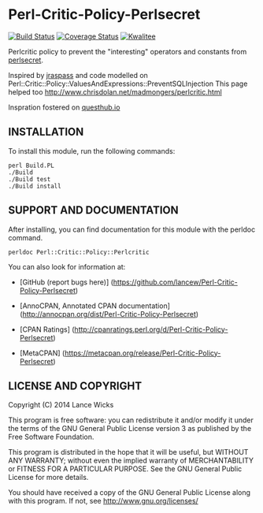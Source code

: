 Perl-Critic-Policy-Perlsecret
=============================

[![Build Status](https://travis-ci.org/lancew/Perl-Critic-Policy-Perlsecret.png?branch=master)](https://travis-ci.org/lancew/Perl-Critic-Policy-Perlsecret)
[![Coverage Status](https://coveralls.io/repos/lancew/Perl-Critic-Policy-Perlsecret/badge.png?branch=master)](https://coveralls.io/r/lancew/Perl-Critic-Policy-Perlsecret?branch=master)
[![Kwalitee](http://cpants.cpanauthors.org/dist/Perl-Critic-Policy-Perlsecret.png)](http://cpants.cpanauthors.org/dist/Perl-Critic-Policy-Perlsecret)



Perlcritic policy to prevent the "interesting" operators and constants from [perlsecret](https://metacpan.org/pod/distribution/perlsecret/lib/perlsecret.pod).

Inspired by [jraspass](https://github.com/JRaspass) and code modelled on Perl::Critic::Policy::ValuesAndExpressions::PreventSQLInjection This page helped too http://www.chrisdolan.net/madmongers/perlcritic.html

Inspration fostered on [questhub.io](https://questhub.io/realm/perl/quest/528cf35f9f567a6a0700006a)

INSTALLATION
------------

To install this module, run the following commands:

	perl Build.PL
	./Build
	./Build test
	./Build install


SUPPORT AND DOCUMENTATION
-------------------------

After installing, you can find documentation for this module with the
perldoc command.

	perldoc Perl::Critic::Policy::Perlcritic


You can also look for information at:

 * [GitHub (report bugs here)]
   (https://github.com/lancew/Perl-Critic-Policy-Perlsecret)

 * [AnnoCPAN, Annotated CPAN documentation]
   (http://annocpan.org/dist/Perl-Critic-Policy-Perlsecret)

 * [CPAN Ratings]
   (http://cpanratings.perl.org/d/Perl-Critic-Policy-Perlsecret)

 * [MetaCPAN]
   (https://metacpan.org/release/Perl-Critic-Policy-Perlsecret)


LICENSE AND COPYRIGHT
---------------------

Copyright (C) 2014 Lance Wicks

This program is free software: you can redistribute it and/or modify it under
the terms of the GNU General Public License version 3 as published by the Free
Software Foundation.

This program is distributed in the hope that it will be useful, but WITHOUT ANY
WARRANTY; without even the implied warranty of MERCHANTABILITY or FITNESS FOR A
PARTICULAR PURPOSE. See the GNU General Public License for more details.

You should have received a copy of the GNU General Public License along with
this program. If not, see http://www.gnu.org/licenses/
